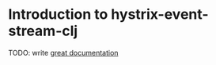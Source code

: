 # Introduction to hystrix-event-stream-clj

TODO: write [great documentation](http://jacobian.org/writing/great-documentation/what-to-write/)
